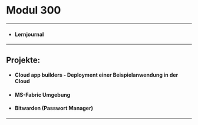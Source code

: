 # Modul 300

---

  - #### Lernjournal

---

## Projekte:

  - #### Cloud app builders - Deployment einer Beispielanwendung in der Cloud
  - #### MS-Fabric Umgebung
  - #### Bitwarden (Passwort Manager)
  

  ---
  

